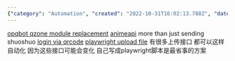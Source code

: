 ```yaml
---
{"category": "Automation", "created": "2022-10-31T16:02:13.788Z", "date": "2022-10-31 16:02:13", "description": "This article explores different methods for automating Qzone activities using various modules and tools. It covers replacing the qzone module, logging in via QR code, uploading files with Playwright, and utilizing the AnimeAPI for more than just sending shuoshuo.", "modified": "2022-11-12T07:45:40.759Z", "tags": ["Qzone automation", "Modules and tools", "Replacing qzone module", "Logging in via QR code", "Uploading files with Playwright", "AnimeAPI for shuoshuo", "Automating activities"], "title": "qzone send shuoshuo"}
---
```

[opqbot qzone module replacement](https://github.com/RockChinQ/OpenCamwall/blob/master/pkg/qzone/model.py)
[animeapi](https://github.com/James4Ever0/AnimeAPI) more than just sending shuoshuo
[login via qrcode](https://github.com/YukariChiba/QZone-Bot/blob/master/tokens.py)
[playwright upload file](https://www.programsbuzz.com/article/playwright-upload-file#:~:text=Uploading%20a%20file%20using%20playwright%20is%20easy%20now,files%20can%20also%20be%20passed%20in%20the%20array.)
有很多上传接口 都可以这样自动化 因为这些接口可能会变化 自己写成playwright脚本是最省事的方案